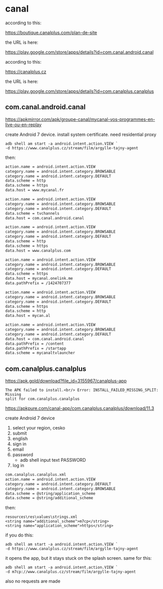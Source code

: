 # canal

according to this:

https://boutique.canalplus.com/plan-de-site

the URL is here:

https://play.google.com/store/apps/details?id=com.canal.android.canal

according to this:

https://canalplus.cz

the URL is here:

https://play.google.com/store/apps/details?id=com.canalplus.canalplus

## com.canal.android.canal

https://apkmirror.com/apk/groupe-canal/mycanal-vos-programmes-en-live-ou-en-replay

create Android 7 device. install system certificate. need residential proxy

~~~
adb shell am start -a android.intent.action.VIEW `
-d https://www.canalplus.cz/stream/film/argylle-tajny-agent
~~~

then:

~~~xml
action.name = android.intent.action.VIEW
category.name = android.intent.category.BROWSABLE
category.name = android.intent.category.DEFAULT
data.scheme = http
data.scheme = https
data.host = www.mycanal.fr

action.name = android.intent.action.VIEW
category.name = android.intent.category.BROWSABLE
category.name = android.intent.category.DEFAULT
data.scheme = tvchannels
data.host = com.canal.android.canal

action.name = android.intent.action.VIEW
category.name = android.intent.category.BROWSABLE
category.name = android.intent.category.DEFAULT
data.scheme = http
data.scheme = https
data.host = www.canalplus.com

action.name = android.intent.action.VIEW
category.name = android.intent.category.BROWSABLE
category.name = android.intent.category.DEFAULT
data.scheme = https
data.host = mycanal.onelink.me
data.pathPrefix = /1424707377

action.name = android.intent.action.VIEW
category.name = android.intent.category.BROWSABLE
category.name = android.intent.category.DEFAULT
data.scheme = https
data.scheme = http
data.host = mycan.al

action.name = android.intent.action.VIEW
category.name = android.intent.category.BROWSABLE
category.name = android.intent.category.DEFAULT
data.host = com.canal.android.canal
data.pathPrefix = /content
data.pathPrefix = /startapp
data.scheme = mycanaltvlauncher
~~~

## com.canalplus.canalplus

<https://apk.gold/download?file_id=3155967/canalplus-app>

~~~
The APK failed to install.<br/> Error: INSTALL_FAILED_MISSING_SPLIT: Missing
split for com.canalplus.canalplus
~~~

https://apkpure.com/canal-app/com.canalplus.canalplus/download/11.3

create Android 7 device

1. select your region, cesko
2. submit
3. english
4. sign in
5. email
6. password
   - adb shell input text PASSWORD
7. log in

~~~xml
com.canalplus.canalplus.xml
action.name = android.intent.action.VIEW
category.name = android.intent.category.DEFAULT
category.name = android.intent.category.BROWSABLE
data.scheme = @string/application_scheme
data.scheme = @string/additional_scheme
~~~

then:

~~~
resources\res\values\strings.xml
<string name="additional_scheme">m7cp</string>
<string name="application_scheme">https</string>
~~~

if you do this:

~~~
adb shell am start -a android.intent.action.VIEW `
-d https://www.canalplus.cz/stream/film/argylle-tajny-agent
~~~

it opens the app, but it stays stuck on the splash screen. same for this:

~~~
adb shell am start -a android.intent.action.VIEW `
-d m7cp://www.canalplus.cz/stream/film/argylle-tajny-agent
~~~

also no requests are made
